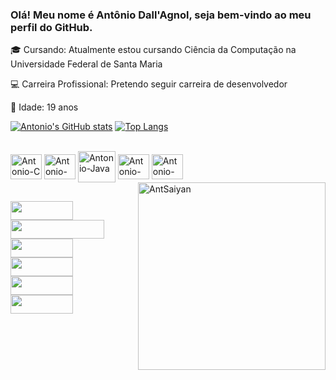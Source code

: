 ### Olá! Meu nome é Antônio Dall'Agnol, seja bem-vindo ao meu perfil do GitHub.

🎓 Cursando: Atualmente estou cursando Ciência da Computação na Universidade Federal de Santa Maria

💻 Carreira Profissional: Pretendo seguir carreira de desenvolvedor

👨 Idade: 19 anos

[![Antonio's GitHub stats](https://github-readme-stats.vercel.app/api?username=AntonioDallAgnol&count_private=true&show_icons=true&theme=merko)](https://github.com/AntonioDallAgnol/github-readme-stats)
[![Top Langs](https://github-readme-stats.vercel.app/api/top-langs/?username=AntonioDallAgnol&theme=merko)](https://github.com/AntonioDallAgnol/github-readme-stats)

<div style="display: incline_block"><br>         
    <img align= "center" height = "40" width = "50" alt = "Antonio-C" src="https://cdn.jsdelivr.net/gh/devicons/devicon/icons/c/c-original.svg" />
    <img align= "center" height = "40" width = "50" alt = "Antonio-C++" src="https://cdn.jsdelivr.net/gh/devicons/devicon/icons/cplusplus/cplusplus-original.svg" />
    <img align= "center" height = "50" width = "60" alt = "Antonio-Java" src="https://cdn.jsdelivr.net/gh/devicons/devicon/icons/java/java-original-wordmark.svg" />
    <img align= "center" height = "40" width = "50" alt = "Antonio-Vs" src="https://cdn.jsdelivr.net/gh/devicons/devicon/icons/vscode/vscode-original.svg" />
    <img align= "center" height = "40" width = "50" alt = "Antonio-Py" src="https://cdn.jsdelivr.net/gh/devicons/devicon/icons/python/python-original.svg" />
    <img align= "right" alt="AntSaiyan" width = "300" heght = "400" src="https://static.wikia.nocookie.net/liberproeliis/images/4/4c/Vegito_SSJ.gif/revision/latest?cb=20171016035323&path-prefix=pt-br"
   </div>
   
   ##
   <div>
      <a href="mailto:antoniototi0@gmail.com"><img align = "center" height ="30" width="100" src="https://img.shields.io/badge/Gmail-D14836?style=for-the-badge&logo=gmail&logoColor=white" target="_blank"></a>
      <a href="https://www.instagram.com/antonio_dall_agnol" target="_blank"><img align = "center" height ="30" width="150" src="https://img.shields.io/badge/Instagram-E4405F?style=for-the-badge&logo=instagram&logoColor=white"></a>
      <a href="https://twitter.com/Boynomc" target="_blank"><img align = "center" height ="30" width="100" src="https://img.shields.io/badge/Twitter-1DA1F2?style=for-the-badge&logo=twitter&logoColor=white"></a>
      <a href="https://www.twitch.tv/boynomc" target="_blank"><img align= "center" height ="30" width="100" src="https://img.shields.io/badge/Twitch-9146FF?style=for-the-badge&logo=twitch&logoColor=white"></a>
      <a href="https://steamcommunity.com/profiles/76561198146589633/" target="_blank"><img align= "center" height ="30" width="100" src="https://img.shields.io/badge/Steam-000000?style=for-the-badge&logo=steam&logoColor=white"></a>
      <a href="https://www.linkedin.com/in/antônio-dall-agnol-324a8226b/" target="_blank"><img align= "center" height ="30" width="100" src="https://img.shields.io/badge/LinkedIn-0077B5?style=for-the-badge&logo=linkedin&logoColor=white"></a>      
   </div>
